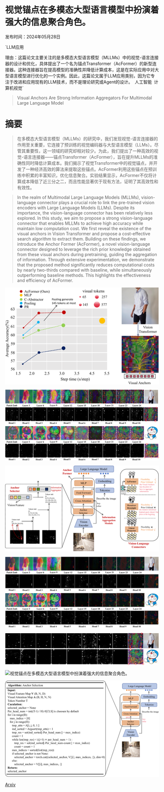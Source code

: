 # 视觉锚点在多模态大型语言模型中扮演着强大的信息聚合角色。

发布时间：2024年05月28日

`LLM应用

理由：这篇论文主要关注的是多模态大型语言模型（MLLMs）中的视觉-语言连接器的设计和优化，具体提出了一个名为锚点Transformer（AcFormer）的新型连接器。这种连接器旨在提高模型的准确性并降低计算成本，这是在实际应用中对大型语言模型进行优化的一个实例。因此，这篇论文属于LLM应用类别，因为它专注于改进和应用现有的LLM技术，而不是理论研究或Agent的设计。` `人工智能` `计算机视觉`

> Visual Anchors Are Strong Information Aggregators For Multimodal Large Language Model

# 摘要

> 在多模态大型语言模型（MLLMs）的研究中，我们发现视觉-语言连接器的作用至关重要，它连接了预训练的视觉编码器与大型语言模型（LLMs）。尽管其重要性，这一领域的研究却相对较少。为此，我们提出了一种高效的视觉-语言连接器——锚点Transformer（AcFormer），旨在提升MLLMs的准确性同时降低计算成本。我们揭示了视觉Transformer中的视觉锚点，并开发了一种经济高效的算法来提取这些锚点。AcFormer利用这些锚点在预训练中积累的丰富知识，优化信息聚合。实验结果显示，AcFormer不仅将计算成本降低了近三分之二，而且性能显著优于现有方法，证明了其高效性和有效性。

> In the realm of Multimodal Large Language Models (MLLMs), vision-language connector plays a crucial role to link the pre-trained vision encoders with Large Language Models (LLMs). Despite its importance, the vision-language connector has been relatively less explored. In this study, we aim to propose a strong vision-language connector that enables MLLMs to achieve high accuracy while maintain low computation cost. We first reveal the existence of the visual anchors in Vision Transformer and propose a cost-effective search algorithm to extract them. Building on these findings, we introduce the Anchor Former (AcFormer), a novel vision-language connector designed to leverage the rich prior knowledge obtained from these visual anchors during pretraining, guiding the aggregation of information. Through extensive experimentation, we demonstrate that the proposed method significantly reduces computational costs by nearly two-thirds compared with baseline, while simultaneously outperforming baseline methods. This highlights the effectiveness and efficiency of AcFormer.

![视觉锚点在多模态大型语言模型中扮演着强大的信息聚合角色。](../../../paper_images/2405.17815/x1.png)

![视觉锚点在多模态大型语言模型中扮演着强大的信息聚合角色。](../../../paper_images/2405.17815/x2.png)

![视觉锚点在多模态大型语言模型中扮演着强大的信息聚合角色。](../../../paper_images/2405.17815/x3.png)

![视觉锚点在多模态大型语言模型中扮演着强大的信息聚合角色。](../../../paper_images/2405.17815/x4.png)

![视觉锚点在多模态大型语言模型中扮演着强大的信息聚合角色。](../../../paper_images/2405.17815/x5.png)

![视觉锚点在多模态大型语言模型中扮演着强大的信息聚合角色。](../../../paper_images/2405.17815/x6.png)

![视觉锚点在多模态大型语言模型中扮演着强大的信息聚合角色。](../../../paper_images/2405.17815/x7.png)

[Arxiv](https://arxiv.org/abs/2405.17815)
